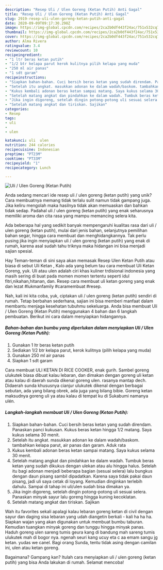```yaml
---
description: "Resep Uli / Ulen Goreng (Ketan Putih) Anti Gagal"
title: "Resep Uli / Ulen Goreng (Ketan Putih) Anti Gagal"
slug: 2919-resep-uli-ulen-goreng-ketan-putih-anti-gagal
date: 2020-09-09T09:17:30.298Z
image: https://img-global.cpcdn.com/recipes/2ca2b0df443f24ac/751x532cq70/uli-ulen-goreng-ketan-putih-foto-resep-utama.jpg
thumbnail: https://img-global.cpcdn.com/recipes/2ca2b0df443f24ac/751x532cq70/uli-ulen-goreng-ketan-putih-foto-resep-utama.jpg
cover: https://img-global.cpcdn.com/recipes/2ca2b0df443f24ac/751x532cq70/uli-ulen-goreng-ketan-putih-foto-resep-utama.jpg
author: Alma Rivera
ratingvalue: 3.4
reviewcount: 10
recipeingredient:
- "1 ltr beras ketan putih"
- "1/2 btr kelapa parut kerok kulitnya pilih kelapa yang muda"
- "250 ml air panas"
- "1 sdt garam"
recipeinstructions:
- "Siapkan bahan-bahan. Cuci bersih beras ketan yang sudah direndam. Panaskan panci kukusan. Kukus beras ketan hingga 1/2 matang. Saya kukus selama 30 menit."
- "Setelah itu angkat. masukkan adonan ke dalam wadah/baskom. tambahkan kelapa parut, air panas dan garam. Aduk rata"
- "Kukus kembali adonan beras ketan sampai matang. Saya kukus selama 30 menit."
- "Setelah matang angkat dan pindahkan ke dalam wadah. Tumbuk beras ketan yang sudah dikukus dengan ulekan atau alu hingga halus. Setelah itu bagi adonan menjadi beberapa bagian (sesuai selera) lalu bungkus dengan daun pisang sambil dipadatkan. Karena saya tidak pakai daun pisang, jadi uli saya cetak di loyang. Kemudian dinginkan terlebih dahulu. Sampai di tahap ini uli/ulen sudah bisa dimakan ya."
- "Jika ingin digoreng, setelah dingin potong-potong uli sesuai selera. Panaskan minyak sayur lalu goreng hingga kuning kecoklatan."
- "Setelah matang angkat dan tiriskan. Sajikan"
categories:
- Resep
tags:
- uli
- 
- ulen

katakunci: uli  ulen 
nutrition: 244 calories
recipecuisine: Indonesian
preptime: "PT23M"
cooktime: "PT33M"
recipeyield: "1"
recipecategory: Lunch

---
```



![Uli / Ulen Goreng (Ketan Putih)](https://img-global.cpcdn.com/recipes/2ca2b0df443f24ac/751x532cq70/uli-ulen-goreng-ketan-putih-foto-resep-utama.jpg)

Anda sedang mencari ide resep uli / ulen goreng (ketan putih) yang unik? Cara membuatnya memang tidak terlalu sulit namun tidak gampang juga. Jika keliru mengolah maka hasilnya tidak akan memuaskan dan bahkan tidak sedap. Padahal uli / ulen goreng (ketan putih) yang enak seharusnya memiliki aroma dan cita rasa yang mampu memancing selera kita.

Ada beberapa hal yang sedikit banyak mempengaruhi kualitas rasa dari uli / ulen goreng (ketan putih), mulai dari jenis bahan, selanjutnya pemilihan bahan segar, hingga cara membuat dan menghidangkannya. Tak perlu pusing jika ingin menyiapkan uli / ulen goreng (ketan putih) yang enak di rumah, karena asal sudah tahu triknya maka hidangan ini bisa menjadi sajian spesial.

Hay Teman-teman di sini saya akan memasak Resep Ulen Ketan Putih atau biasa di sebut Uli Ketan , Kalo ada yang belum tau cara membuat Uli Ketan Goreng, yuk. Uli atau ulen adalah ciri khas kuliner trdisional indonesia yang masih sering di buat pada momen momen tertentu seperti idul fitri,nikahan,hitanan, dan. Resep cara membuat uli ketan goreng yang enak dan lezat #lukmanfamily #caramembuat #resep.


Nah, kali ini kita coba, yuk, ciptakan uli / ulen goreng (ketan putih) sendiri di rumah. Tetap berbahan sederhana, sajian ini bisa memberi manfaat dalam membantu menjaga kesehatan tubuhmu sekeluarga. Anda bisa membuat Uli / Ulen Goreng (Ketan Putih) menggunakan 4 bahan dan 6 langkah pembuatan. Berikut ini cara dalam menyiapkan hidangannya.

<!--inarticleads1-->

##### Bahan-bahan dan bumbu yang diperlukan dalam menyiapkan Uli / Ulen Goreng (Ketan Putih):

1. Gunakan 1 ltr beras ketan putih
1. Sediakan 1/2 btr kelapa parut, kerok kulitnya (pilih kelapa yang muda)
1. Gunakan 250 ml air panas
1. Siapkan 1 sdt garam


Cara membuat ULI KETAN DI RICE COOKER, enak gurih. Sambel goreng ulukutek biasa dibuat kalau lebaran, dan dimakan dengan goreng uli ketan atau kalau di daerah sunda dikenal goreng ulen. rasanya mantap dech. Didaerah sunda khususnya cianjur ulukutek dikenal dengan berbagai sebutan, ada yang bilang obrek, ada juga yang bilang bibie. Goreng ketan maksudnya goreng uli ya atau kalau di tempat ku di Sukabumi namanya ulén. 

<!--inarticleads2-->

##### Langkah-langkah membuat Uli / Ulen Goreng (Ketan Putih):

1. Siapkan bahan-bahan. Cuci bersih beras ketan yang sudah direndam. Panaskan panci kukusan. Kukus beras ketan hingga 1/2 matang. Saya kukus selama 30 menit.
1. Setelah itu angkat. masukkan adonan ke dalam wadah/baskom. tambahkan kelapa parut, air panas dan garam. Aduk rata
1. Kukus kembali adonan beras ketan sampai matang. Saya kukus selama 30 menit.
1. Setelah matang angkat dan pindahkan ke dalam wadah. Tumbuk beras ketan yang sudah dikukus dengan ulekan atau alu hingga halus. Setelah itu bagi adonan menjadi beberapa bagian (sesuai selera) lalu bungkus dengan daun pisang sambil dipadatkan. Karena saya tidak pakai daun pisang, jadi uli saya cetak di loyang. Kemudian dinginkan terlebih dahulu. Sampai di tahap ini uli/ulen sudah bisa dimakan ya.
1. Jika ingin digoreng, setelah dingin potong-potong uli sesuai selera. Panaskan minyak sayur lalu goreng hingga kuning kecoklatan.
1. Setelah matang angkat dan tiriskan. Sajikan


Wah itu favorites sekali apalagi kalau lebaran goreng ketan di civil dengan sayur dan daging sisa lebaran yang udah diangetin berkali - kali ha ha ha. Siapkan wajan yang akan digunakan untuk membuat bumbu taburan. Kemudian tuangkan minyak goreng dan tunggu hingga minyak panas. Haduh goreng ulen sareng tumis geura kang di bandung mah sareng tumis ulukutek mah di bogor nya. ngenah seuri kang ucuy eta c aa emam sangu jg ketan. yudas we canel. Bagi orang Sunda, tentu tidak asing dengan camilan ini, ulen atau ketan goreng. 

Bagaimana? Gampang kan? Itulah cara menyiapkan uli / ulen goreng (ketan putih) yang bisa Anda lakukan di rumah. Selamat mencoba!
